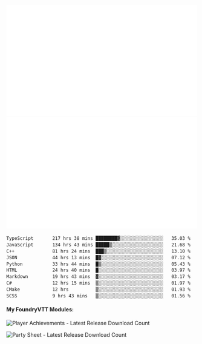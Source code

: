 
![](https://raw.githubusercontent.com/eddiedover/ghstats/master/generated/overview.svg)
![](https://raw.githubusercontent.com/eddiedover/ghstats/master/generated/languages.svg)

<!--START_SECTION:waka-->

```txt
TypeScript       217 hrs 38 mins ████████▓░░░░░░░░░░░░░░░░   35.03 %
JavaScript       134 hrs 43 mins █████▒░░░░░░░░░░░░░░░░░░░   21.68 %
C++              81 hrs 24 mins  ███▒░░░░░░░░░░░░░░░░░░░░░   13.10 %
JSON             44 hrs 13 mins  █▓░░░░░░░░░░░░░░░░░░░░░░░   07.12 %
Python           33 hrs 44 mins  █▒░░░░░░░░░░░░░░░░░░░░░░░   05.43 %
HTML             24 hrs 40 mins  █░░░░░░░░░░░░░░░░░░░░░░░░   03.97 %
Markdown         19 hrs 43 mins  ▓░░░░░░░░░░░░░░░░░░░░░░░░   03.17 %
C#               12 hrs 15 mins  ▒░░░░░░░░░░░░░░░░░░░░░░░░   01.97 %
CMake            12 hrs          ▒░░░░░░░░░░░░░░░░░░░░░░░░   01.93 %
SCSS             9 hrs 43 mins   ▒░░░░░░░░░░░░░░░░░░░░░░░░   01.56 %
```

<!--END_SECTION:waka-->

#### My FoundryVTT Modules:

  ![Player Achievements - Latest Release Download Count](https://img.shields.io/badge/dynamic/json?label=Player%20Achievements%20-%20Downloads@latest&query=assets%5B1%5D.download_count&url=https%3A%2F%2Fapi.github.com%2Frepos%2FEddieDover%2Ffvtt-player-achievements%2Freleases%2Flatest)

  ![Party Sheet - Latest Release Download Count](https://img.shields.io/badge/dynamic/json?label=Party%20Sheet%20-%20Downloads@latest&query=assets%5B1%5D.download_count&url=https%3A%2F%2Fapi.github.com%2Frepos%2FEddieDover%2Ffvtt-party-sheet%2Freleases%2Flatest)

<a rel="me" href="https://techhub.social/@EddieDover"></a>
